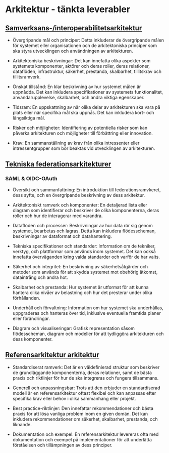 # Arkitektur - tänkta leverabler

## [Samverksans-/interoperabilitetsarkitektur](federation-architecture.md)
- Övergripande mål och principer: 
Detta inkluderar de övergripande målen för systemet eller organisationen och de arkitektoniska principer som ska styra utvecklingen och användningen av arkitekturen.

- Arkitektoniska beskrivningar: 
Det kan innefatta olika aspekter som systemets komponenter, aktörer och deras roller, deras relationer, dataflöden, infrastruktur, säkerhet, prestanda, skalbarhet, tillitskrav och tillitsramverk.

- Önskat tillstånd: En klar beskrivning av hur systemet målen är uppnådda. Det kan inkludera specifikationer av systemets funktionalitet, användarupplevelse, skalbarhet, och andra viktiga egenskaper.

- Tidsram: En uppskattning av när olika delar av arkitekturen ska vara på plats eller när specifika mål ska uppnås. Det kan inkludera kort- och långsiktiga mål.

- Risker och möjligheter: Identifiering av potentiella risker som kan påverka arkitekturen och möjligheter till förbättring eller innovation.

- Krav: En sammanställning av krav från olika intressenter eller intressentgrupper som bör beaktas vid utvecklingen av arkitekturen.

## [Tekniska federationsarkitekturer](technical-federation-architecture.md)
### SAML & OIDC-OAuth
- Översikt och sammanfattning: En introduktion till federationsramvkeret, dess syfte, och en övergripande beskrivning av dess arkitektur.

- Arkitektoniskt ramverk och komponenter: En detaljerad lista eller diagram som identifierar och beskriver de olika komponenterna, deras roller och hur de interagerar med varandra. 

- Dataflöden och processer: Beskrivningar av hur data rör sig genom systemet, bearbetas och lagras. Detta kan inkludera flödesscheman, beskrivningar av dataformat och datahantering.

- Tekniska specifikationer och standarder: Information om de tekniker, verktyg, och plattformar som används inom systemet. Det kan också innefatta överväganden kring valda standarder och varför de har valts.

- Säkerhet och integritet: En beskrivning av säkerhetsåtgärder och metoder som används för att skydda systemet mot obehörig åtkomst, dataintrång och andra hot.

- Skalbarhet och prestanda: Hur systemet är utformat för att kunna hantera olika nivåer av belastning och hur det presterar under olika förhållanden.

- Underhåll och förvaltning: Information om hur systemet ska underhållas, uppgraderas och hanteras över tid, inklusive eventuella framtida planer eller förändringar.

- Diagram och visualiseringar: Grafisk representation såsom flödesscheman, diagram och modeller för att tydliggöra arkitekturen och dess komponenter.

## [Referensarkitektur arkitektur](reference-architecture.md)

- Standardiserat ramverk: Det är en väldefinierad struktur som beskriver de grundläggande komponenterna, deras relationer, samt de bästa praxis och riktlinjer för hur de ska integreras och fungera tillsammans.

- Generell och anpassningsbar: 
Trots att den erbjuder en standardiserad modell är en referensarkitektur oftast flexibel och kan anpassas efter specifika krav eller behov i olika sammanhang eller projekt.

- Best practice-riktlinjer: 
Den innefattar rekommendationer och bästa praxis för att lösa vanliga problem inom en given domän. Det kan inkludera rekommendationer om säkerhet, skalbarhet, prestanda, och liknande.

- Dokumentation och exempel: 
En referensarkitektur levereras ofta med dokumentation och exempel på implementationer för att underlätta förståelsen och tillämpningen av dess principer.
